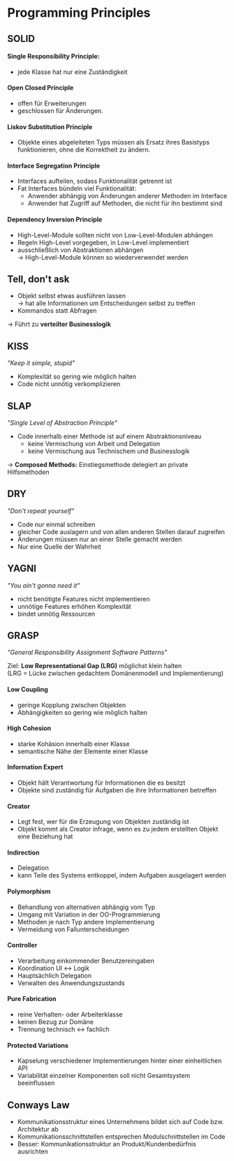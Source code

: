 # Programming Principles


## SOLID

#### **S**ingle Responsibility Principle:
- jede Klasse hat nur eine Zuständigkeit

#### **O**pen Closed Principle
- offen für Erweiterungen
- geschlossen für Änderungen.

#### **L**iskov Substitution Principle
- Objekte eines abgeleiteten Typs müssen als Ersatz ihres Basistyps funktionieren, ohne die Korrektheit zu ändern.

#### **I**nterface Segregation Principle
- Interfaces aufteilen, sodass Funktionalität getrennt ist
- Fat Interfaces bündeln viel Funktionalität:
    - Anwender abhängig von Änderungen anderer Methoden im Interface
    - Anwender hat Zugriff auf Methoden, die nicht für ihn bestimmt sind

#### **D**ependency Inversion Principle
- High-Level-Module sollten nicht von Low-Level-Modulen abhängen
- Regeln High-Level vorgegeben, in Low-Level implementiert
- ausschließlich von Abstraktionen abhängen\
  &rarr; High-Level-Module können so wiederverwendet werden


## Tell, don't ask
- Objekt selbst etwas ausführen lassen\
  &rarr; hat alle Informationen um Entscheidungen selbst zu treffen
- Kommandos statt Abfragen

&rarr; Führt zu **verteilter Businesslogik**


## KISS
_"Keep it simple, stupid"_
- Komplexität so gering wie möglich halten
- Code nicht unnötig verkomplizieren


## SLAP
_"Single Level of Abstraction Principle"_
- Code innerhalb einer Methode ist auf einem Abstraktionsniveau
  - keine Vermischung von Arbeit und Delegation
  - keine Vermischung aus Technischem und Businesslogik
  
&rarr; **Composed Methods:** Einstiegsmethode delegiert an private Hilfsmethoden


## DRY
_"Don't repeat yourself"_
- Code nur einmal schreiben
- gleicher Code auslagern und von allen anderen Stellen darauf zugreifen
- Änderungen müssen nur an einer Stelle gemacht werden
- Nur eine Quelle der Wahrheit


## YAGNI
_"You ain't gonna need it"_
- nicht benötigte Features nicht implementieren
- unnötige Features erhöhen Komplexität
- bindet unnötig Ressourcen


## GRASP
_"General Responsibility Assignment Software Patterns"_

Ziel: **Low Representational Gap (LRG)** möglichst klein halten\
(LRG = Lücke zwischen gedachtem Domänenmodell und Implementierung)

#### Low Coupling
- geringe Kopplung zwischen Objekten
- Abhängigkeiten so gering wie möglich halten

#### High Cohesion
- starke Kohäsion innerhalb einer Klasse
- semantische Nähe der Elemente einer Klasse

#### Information Expert
- Objekt hält Verantwortung für Informationen die es besitzt
- Objekte sind zuständig für Aufgaben die ihre Informationen betreffen

#### Creator
- Legt fest, wer für die Erzeugung von Objekten zuständig ist
- Objekt kommt als Creator infrage, wenn es zu jedem erstellten Objekt eine Beziehung hat

#### Indirection
- Delegation
- kann Teile des Systems entkoppel, indem Aufgaben ausgelagert werden

#### Polymorphism
- Behandlung von alternativen abhängig vom Typ
- Umgang mit Variation in der OO-Programmierung
- Methoden je nach Typ andere Implementierung
- Vermeidung von Fallunterscheidungen

#### Controller
- Verarbeitung einkommender Benutzereingaben
- Koordination UI &harr; Logik
- Hauptsächlich Delegation
- Verwalten des Anwendungszustands

#### Pure Fabrication
- reine Verhalten- oder Arbeiterklasse
- keinen Bezug zur Domäne
- Trennung technisch &harr; fachlich

#### Protected Variations
- Kapselung verschiedener Implementierungen hinter einer einheitlichen API
- Variabilität einzelner Komponenten soll nicht Gesamtsystem beeinflussen


## Conways Law
- Kommunikationsstruktur eines Unternehmens bildet sich auf Code bzw. Architektur ab
- Kommunikationsschnittstellen entsprechen Modulschnittstellen im Code
- Besser: Kommunikationsstruktur an Produkt/Kundenbedürfnis ausrichten
